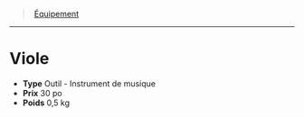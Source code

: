﻿---
!Equipment
Type: Outil - Instrument de musique
Price: 30 po
Weight: 0,5 kg
Id: equipment_hd.md#viole
ParentLink: equipment_hd.md#Équipement
Name: Viole
ParentName: Équipement
NameLevel: 1
---
> [Équipement](hd_equipment.md)

---

# Viole

- **Type** Outil - Instrument de musique
- **Prix** 30 po
- **Poids** 0,5 kg

